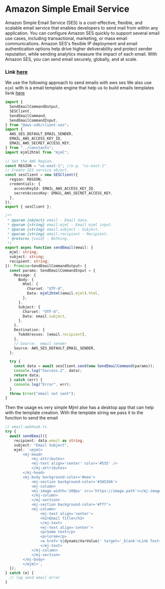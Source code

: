 # Amazon Simple Email Service

Amazon Simple Email Service (SES) is a cost-effective, flexible, and scalable email service that enables developers to send mail from within any application. You can configure Amazon SES quickly to support several email use cases, including transactional, marketing, or mass email communications. Amazon SES's flexible IP deployment and email authentication options help drive higher deliverability and protect sender reputation, while sending analytics measure the impact of each email. With Amazon SES, you can send email securely, globally, and at scale.

### Link [here](https://aws.amazon.com/ses/)

We use the following approach to send emails with aws ses
We also use `mjml` with is a email template engine that help us to build emails templates lisnk [here](https://mjml.io/)

```ts
import {
  SendEmailCommandOutput,
  SESClient,
  SendEmailCommand,
  SendEmailCommandInput,
} from "@aws-sdk/client-ses";
import {
  AWS_SES_DEFAULT_EMAIL_SENDER,
  EMAIL_AWS_ACCESS_KEY_ID,
  EMAIL_AWS_SECRET_ACCESS_KEY,
} from "../constants";
import mjml2html from "mjml";

// Set the AWS Region.
const REGION = "us-east-1"; //e.g. "us-east-1"
// Create SES service object.
const sesClient = new SESClient({
  region: REGION,
  credentials: {
    accessKeyId: EMAIL_AWS_ACCESS_KEY_ID,
    secretAccessKey: EMAIL_AWS_SECRET_ACCESS_KEY,
  },
});
export { sesClient };

/**
 * @param {object} email - Email data.
 * @param {string} email.mjml - Email mjml input.
 * @param {string} email.subject - Subject.
 * @param {string} email.recipient - Recipient.
 * @returns {void} - Nothing.
 */
export async function sendEmail(email: {
  mjml: string;
  subject: string;
  recipient: string;
}): Promise<SendEmailCommandOutput> {
  const params: SendEmailCommandInput = {
    Message: {
      Body: {
        Html: {
          Charset: "UTF-8",
          Data: mjml2html(email.mjml).html,
        },
      },
      Subject: {
        Charset: "UTF-8",
        Data: email.subject,
      },
    },
    Destination: {
      ToAddresses: [email.recipient],
    },
    // Source:  email sender
    Source: AWS_SES_DEFAULT_EMAIL_SENDER,
  };

  try {
    const data = await sesClient.send(new SendEmailCommand(params));
    console.log("Success.2", data);
    return data;
  } catch (err) {
    console.log("Error", err);
  }
  throw Error("email not sent");
}
```

Then the usage es very simple
Mjml alse has a desktop app that can help with the template creation.
With the template string we pass it to the function to send the email

```ts
// email-webhook.ts
try {
  await sendEmail({
    recipient: data.email as string,
    subject: "Email Subject",
    mjml: `<mjml>
        <mj-head>
            <mj-attributes>
            <mj-text align='center' color='#555' />
            </mj-attributes>
        </mj-head>
        <mj-body background-color='#eee'>
            <mj-section background-color='#3A526A'>
            <mj-column>
            <mj-image width='200px' src='https://image.path'></mj-image>
            </mj-column>
            </mj-section>
            <mj-section background-color='#fff'>
            <mj-column>
                <mj-text align='center'>
                <h2>Email Title</h2>
                </mj-text>
                <mj-text align='center'>
                <p>Some text</p>
                <p>lorem</p>
                <a href='${dynamicVarValue}' target='_blank'>Link Text</a>
                </mj-text>
            </mj-column>
            </mj-section>
        </mj-body>
        </mjml>`,
  });
} catch (e) {
  // log send email error
}
```
